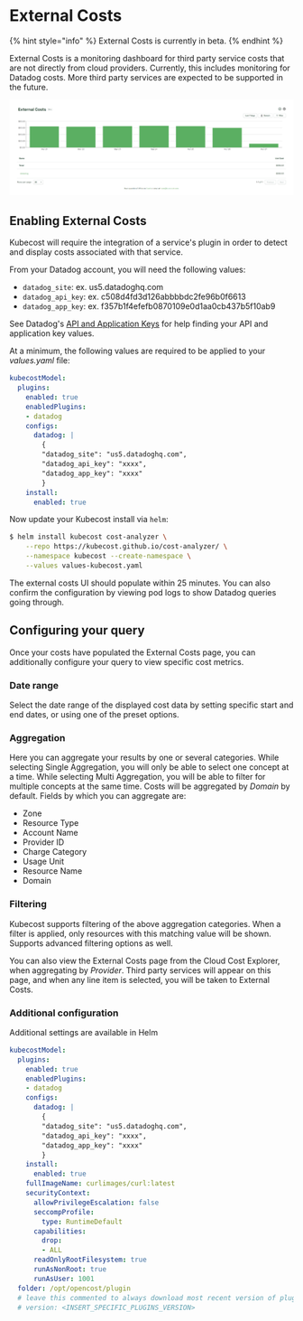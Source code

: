 # External Costs

{% hint style="info" %}
External Costs is currently in beta.
{% endhint %}

External Costs is a monitoring dashboard for third party service costs that are not directly from cloud providers. Currently, this includes monitoring for Datadog costs. More third party services are expected to be supported in the future.

![External Costs](/images/externalcosts.png)

## Enabling External Costs

Kubecost will require the integration of a service's plugin in order to detect and display costs associated with that service.

From your Datadog account, you will need the following values:

* `datadog_site`: ex. us5.datadoghq.com
* `datadog_api_key`: ex. c508d4fd3d126abbbbdc2fe96b0f6613
* `datadog_app_key`: ex. f357b1f4efefb0870109e0d1aa0cb437b5f10ab9

See Datadog's [API and Application Keys](https://docs.datadoghq.com/account_management/api-app-keys/) for help finding your API and application key values.

At a minimum, the following values are required to be applied to your *values.yaml* file:

```yaml
kubecostModel:
  plugins:
    enabled: true
    enabledPlugins:
    - datadog
    configs:
      datadog: |
        {
        "datadog_site": "us5.datadoghq.com",
        "datadog_api_key": "xxxx",
        "datadog_app_key": "xxxx"
        }
    install:
      enabled: true
```


Now update your Kubecost install via `helm`:

```sh
$ helm install kubecost cost-analyzer \
    --repo https://kubecost.github.io/cost-analyzer/ \
    --namespace kubecost --create-namespace \
    --values values-kubecost.yaml
```

The external costs UI should populate within 25 minutes. You can also confirm the configuration by viewing pod logs to show Datadog queries going through.

## Configuring your query

Once your costs have populated the External Costs page, you can additionally configure your query to view specific cost metrics.

### Date range

Select the date range of the displayed cost data by setting specific start and end dates, or using one of the preset options.

### Aggregation

Here you can aggregate your results by one or several categories. While selecting Single Aggregation, you will only be able to select one concept at a time. While selecting Multi Aggregation, you will be able to filter for multiple concepts at the same time. Costs will be aggregated by *Domain* by default. Fields by which you can aggregate are:

* Zone
* Resource Type
* Account Name
* Provider ID
* Charge Category
* Usage Unit
* Resource Name
* Domain

### Filtering

Kubecost supports filtering of the above aggregation categories. When a filter is applied, only resources with this matching value will be shown. Supports advanced filtering options as well.

You can also view the External Costs page from the Cloud Cost Explorer, when aggregating by *Provider*. Third party services will appear on this page, and when any line item is selected, you will be taken to External Costs.

### Additional configuration

Additional settings are available in Helm

```yaml
kubecostModel:
  plugins:
    enabled: true
    enabledPlugins:
    - datadog
    configs:
      datadog: |
        {
        "datadog_site": "us5.datadoghq.com",
        "datadog_api_key": "xxxx",
        "datadog_app_key": "xxxx"
        }
    install:
      enabled: true
    fullImageName: curlimages/curl:latest
    securityContext:
      allowPrivilegeEscalation: false
      seccompProfile:
        type: RuntimeDefault
      capabilities:
        drop:
        - ALL
      readOnlyRootFilesystem: true
      runAsNonRoot: true
      runAsUser: 1001
  folder: /opt/opencost/plugin
  # leave this commented to always download most recent version of plugins
  # version: <INSERT_SPECIFIC_PLUGINS_VERSION>
```
